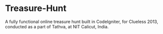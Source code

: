 Treasure-Hunt
=============

A fully functional online treasure hunt built in CodeIgniter, for Clueless 2013, conducted as a part of Tathva, at NIT Calicut, India.
